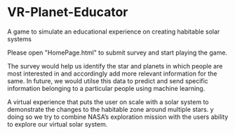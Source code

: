 # VR-Planet-Educator

A game to simulate an educational experience on creating habitable solar systems

Please open "HomePage.html" to submit survey and start playing the game.

The survey would help us identify the star and planets in which people are most interested in and accordingly add more relevant information for the same.
In future, we would utilse this data to predict and send specific information belonging to a particular people using machine learning.

A virtual experience that puts the user on scale with a solar system to demonstrate the changes to the habitable zone around multiple stars. y doing so we try to combine NASA’s exploration mission with the users ability to explore our virtual solar system.
